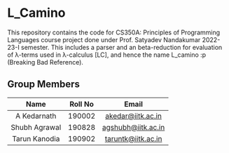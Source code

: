 # L_Camino
This repository contains the code for CS350A: Principles of Programming Languages course project done under Prof. Satyadev Nandakumar 2022-23-I semester. This includes a parser and an beta-reduction for evaluation of λ-terms used in λ-calculus [LC], and hence the name L_camino :p (Breaking Bad Reference).

## Group Members

|       Name      | Roll No |        Email        |
|:---------------:|:-------:|:-------------------:|
| A Kedarnath |  190002 |  akedar@iitk.ac.in | 
|   Shubh Agrawal   | 190828 |  agshubh@iitk.ac.in|
|  Tarun Kanodia |  190902 | taruntk@iitk.ac.in |

